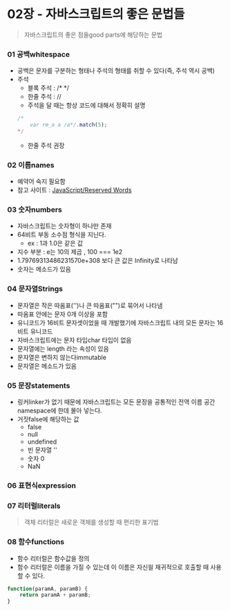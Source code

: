 02장 - 자바스크립트의 좋은 문법들
====================================

> 자바스크립트의 좋은 점들good parts에 해당하는 문법

### 01 공백whitespace
* 공백은 문자를 구분하는 형태나 주석의 형태를 취할 수 있다(즉, 주석 역시 공백)
* 주석
    * 블록 주석 : /* */
    * 한줄 주석 : //
    * 주석을 달 때는 항상 코드에 대해서 정확히 설명
    ```javascript
    /*
        var rm_a a /a*/.match(5);
    */
    ```
    * 한줄 주석 권장
   
### 02 이름names
* 예약어 숙지 필요함
* 참고 사이트 : [JavaScript/Reserved Words](http://en.wikibooks.org/wiki/JavaScript/Reserved_Words)

### 03 숫자numbers
* 자바스크립트는 숫자형이 하나만 존재
* 64비트 부동 소수점 형식을 지닌다. 
    * ex : 1과 1.0은 같은 값
* 지수 부분 : e는 10의 제곱 , 100 === 1e2
* 1.79769313486231570e+308 보다 큰 값은 Infinity로 나타남
* 숫자는 메소드가 있음

### 04 문자열Strings
* 문자열은 작은 따옴표('')나 큰 따옴표("")로 묶어서 나타냄
* 따옴표 안에는 문자 0개 이상을 포함
* 유니코드가 16비트 문자셋이었을 때 개발했기에 자바스크립트 내의 모든 문자는 16비트 유니코드
* 자바스크립트에는 문자 타입char 타입이 없음
* 문자열에는 length 라는 속성이 있음
* 문자열은 변하지 않는다immutable
* 문자열은 메소드가 있음

### 05 문장statements
* 링커linker가 없기 때문에 자바스크립트는 모든 문장을 공통적인 전역 이름 공간namespace에 한데 몰아 넣는다.
* 거짓false에 해당하는 값
    * false
    * null
    * undefined
    * 빈 문자열 ''
    * 숫자 0
    * NaN
    
### 06 표현식expression

### 07 리터럴literals
> 객체 리터럴은 새로운 객체를 생성할 때 편리한 표기법

### 08 함수functions
* 함수 리터럴은 함수값을 정의
* 함수 리터럴은 이름을 가질 수 있는데 이 이름은 자신읠 재귀적으로 호출할 때 사용할 수 있다.
```javascript
function(paramA, paramB) {
    return paramA + paramB;
}
```

